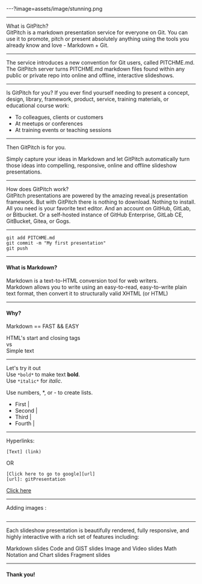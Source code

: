 ---?image=assets/image/stunning.png

---

What is GitPitch?  
GitPitch is a markdown presentation service for everyone on Git. You can use it to promote, pitch or present absolutely anything using the tools you already know and love - Markdown + Git.

---
The service introduces a new convention for Git users, called PITCHME.md. The GitPitch server turns PITCHME.md markdown files found within any public or private repo into online and offline, interactive slideshows.

---
Is GitPitch for you?
If you ever find yourself needing to present a concept, design, library, framework, product, service, training materials, or educational course work:  

- To colleagues, clients or customers 
- At meetups or conferences 
- At training events or teaching sessions 

---

Then GitPitch is for you. 

Simply capture your ideas in Markdown and let GitPitch automatically turn those ideas into compelling, responsive, online and offline slideshow presentations.

---
How does GitPitch work?  
GitPitch presentations are powered by the amazing reveal.js presentation framework. But with GitPitch there is nothing to download. Nothing to install. All you need is your favorite text editor. And an account on GitHub, GitLab, or Bitbucket. Or a self-hosted instance of GitHub Enterprise, GitLab CE, GitBucket, Gitea, or Gogs.

---

```
git add PITCHME.md
git commit -m "My first presentation"
git push
```
---

#### What is Markdown?
Markdown is a text-to-HTML conversion tool for web writers.  
Markdown allows you to write using an easy-to-read, easy-to-write plain text format, then convert it to structurally valid XHTML (or HTML)

---

#### Why?

Markdown == FAST && EASY

HTML's start and closing tags  
 vs  
Simple text

---
Let's try it out  
Use ```*bold*``` to make text **bold**.  
Use ```*italic*``` for *italic*.

Use numbers, *, or - to create lists.
* First |
* Second |
* Third |
* Fourth |

---

Hyperlinks:
```
[Text] (link)
```
OR
```
[Click here to go to google][url]
[url]: gitPresentation
```
[Click here][g]

[g]: README.md
---
Adding images :  
```---?image=url
```

---

Each slideshow presentation is beautifully rendered, fully responsive, and highly interactive with a rich set of features including:

Markdown slides
Code and GIST slides
Image and Video slides
Math Notation and Chart slides
Fragment slides

---

#### Thank you!
